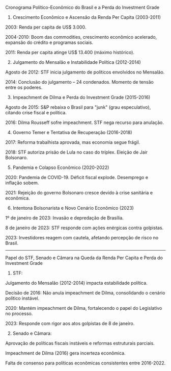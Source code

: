 

Cronograma Político-Econômico do Brasil e a Perda do Investment Grade

1. Crescimento Econômico e Ascensão da Renda Per Capita (2003-2011)

2003: Renda per capita de US$ 3.000.

2004-2010: Boom das commodities, crescimento econômico acelerado, expansão do crédito e programas sociais.

2011: Renda per capita atinge US$ 13.400 (máximo histórico).


2. Julgamento do Mensalão e Instabilidade Política (2012-2014)

Agosto de 2012: STF inicia julgamento de políticos envolvidos no Mensalão.

2014: Conclusão do julgamento – 24 condenados. Momento de tensão entre os poderes.


3. Impeachment de Dilma e Perda do Investment Grade (2015-2016)

Agosto de 2015: S&P rebaixa o Brasil para "junk" (grau especulativo), citando crise fiscal e política.

2016: Dilma Rousseff sofre impeachment. STF nega recurso para anulação.


4. Governo Temer e Tentativa de Recuperação (2016-2018)

2017: Reforma trabalhista aprovada, mas economia segue frágil.

2018: STF autoriza prisão de Lula no caso do tríplex. Eleição de Jair Bolsonaro.


5. Pandemia e Colapso Econômico (2020-2022)

2020: Pandemia de COVID-19. Déficit fiscal explode. Desemprego e inflação sobem.

2021: Rejeição do governo Bolsonaro cresce devido à crise sanitária e econômica.


6. Intentona Bolsonarista e Novo Cenário Econômico (2023)

1º de janeiro de 2023: Invasão e depredação de Brasília.

8 de janeiro de 2023: STF responde com ações enérgicas contra golpistas.

2023: Investidores reagem com cautela, afetando percepção de risco no Brasil.



---

Papel do STF, Senado e Câmara na Queda da Renda Per Capita e Perda do Investment Grade

1. STF:

Julgamento do Mensalão (2012-2014) impacta estabilidade política.

Decisão de 2016: Não anula impeachment de Dilma, consolidando o cenário político instável.

2020: Mantém impeachment de Dilma, fortalecendo o papel do Legislativo no processo.

2023: Responde com rigor aos atos golpistas de 8 de janeiro.



2. Senado e Câmara:

Aprovação de políticas fiscais instáveis e reformas estruturais parciais.

Impeachment de Dilma (2016) gera incerteza econômica.

Falta de consenso para políticas econômicas consistentes entre 2016-2022.



